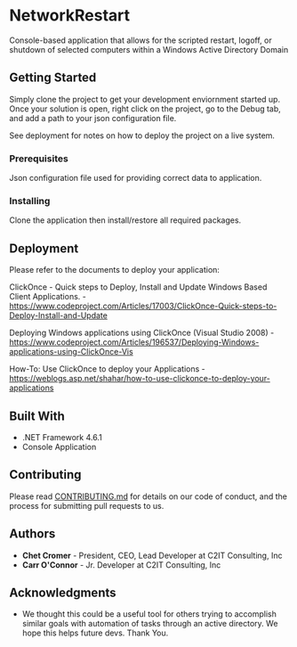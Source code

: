 # NetworkRestart
Console-based application that allows for the scripted restart, logoff, or shutdown of selected computers within a Windows Active Directory Domain

## Getting Started

Simply clone the project to get your development enviornment started up. Once your solution is open, right click on the project, go to the Debug tab, and add a path to your json configuration file.

See deployment for notes on how to deploy the project on a live system.

### Prerequisites

Json configuration file used for providing correct data to application. 

### Installing

Clone the application then install/restore all required packages. 

## Deployment

Please refer to the documents to deploy your application:

ClickOnce - Quick steps to Deploy, Install and Update Windows Based Client Applications. - https://www.codeproject.com/Articles/17003/ClickOnce-Quick-steps-to-Deploy-Install-and-Update

Deploying Windows applications using ClickOnce (Visual Studio 2008) - https://www.codeproject.com/Articles/196537/Deploying-Windows-applications-using-ClickOnce-Vis

How-To: Use ClickOnce to deploy your Applications - https://weblogs.asp.net/shahar/how-to-use-clickonce-to-deploy-your-applications

## Built With

* .NET Framework 4.6.1
* Console Application

## Contributing

Please read [CONTRIBUTING.md](https://gist.github.com/PurpleBooth/b24679402957c63ec426) for details on our code of conduct, and the process for submitting pull requests to us.

## Authors

* **Chet  Cromer** - President, CEO, Lead Developer at C2IT Consulting, Inc
* **Carr O'Connor** - Jr. Developer at C2IT Consulting, Inc

## Acknowledgments

* We thought this could be a useful tool for others trying to accomplish similar goals with automation of tasks through an active directory. We hope this helps future devs. Thank You. 
